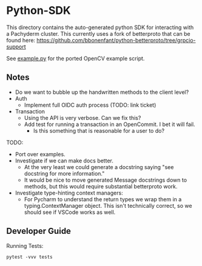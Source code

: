 # Python-SDK

This directory contains the auto-generated python SDK for interacting with 
  a Pachyderm cluster. This currently uses a fork of betterproto that can
  be found here: https://github.com/bbonenfant/python-betterproto/tree/grpcio-support

See [example.py](./example.py) for the ported OpenCV example script.

## Notes
* Do we want to bubble up the handwritten methods to the client level?
* Auth
  * Implement full OIDC auth process (TODO: link ticket)
* Transaction
  * Using the API is very verbose. Can we fix this?
  * Add test for running a transaction in an OpenCommit. I bet it will fail.
    * Is this something that is reasonable for a user to do?

TODO:
  * Port over examples.
  * Investigate if we can make docs better.
    * At the very least we could generate a docstring saying
    "see <InputType> docstring for more information."
    * It would be nice to move generated Message docstrings down to methods,
    but this would require substantial betterproto work.
  * Investigate type-hinting context managers:
    * For Pycharm to understand the return types we wrap them in a typing.ContextManager
      object. This isn't technically correct, so we should see if VSCode works as well.

## Developer Guide

Running Tests:

```
pytest -vvv tests
```